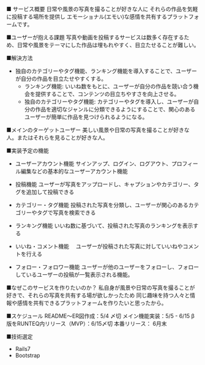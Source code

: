 ■ サービス概要
日常や風景の写真を撮ることが好きな人に
それらの作品を気軽に投稿する場所を提供し
エモーショナル(エモい)な感情を共有するプラットフォームです。

■ユーザーが抱える課題
写真や動画を投稿するサービスは数多く存在するため、日常や風景をテーマにした作品は埋もれやすく、目立たせることが難しい。

■解決方法
- 独自のカテゴリーやタグ機能、ランキング機能を導入することで、ユーザーが自分の作品を目立たせやすくする。
  - ランキング機能: いいね数をもとに、ユーザーが自分の作品を競い合う機会を提供することで、コンテンツの目立ちやすさを向上させる。
  - 独自のカテゴリーやタグ機能: カテゴリーやタグを導入し、ユーザーが自分の作品を適切なジャンルに分類できるようにすることで、関心のあるユーザーが簡単に作品を見つけられるようになる。

■メインのターゲットユーザー
美しい風景や日常の写真を撮ることが好きな人。またはそれらを見ることが好きな人。

■実装予定の機能
- ユーザーアカウント機能
  サインアップ、ログイン、ログアウト、プロフィール編集などの基本的なユーザーアカウント機能

- 投稿機能
  ユーザーが写真をアップロードし、キャプションやカテゴリー、タグを追加して投稿できる

- カテゴリー・タグ機能
  投稿された写真を分類し、ユーザーが関心のあるカテゴリーやタグで写真を検索できる

- ランキング機能
  いいね数に基づいて、投稿された写真のランキングを表示する

- いいね・コメント機能
　ユーザーが投稿された写真に対していいねやコメントを行える

- フォロー・フォロワー機能
  ユーザーが他のユーザーをフォローし、フォローしているユーザーの投稿が一覧表示される機能。


■なぜこのサービスを作りたいのか？
私自身が風景や日常の写真を撮ることが好きで、それらの写真を共有する場が欲しかったため
同じ趣味を持つ人々と情報や感情を共有できるプラットフォームを作りたいと思ったから。

■スケジュール
README〜ER図作成：5/4 〆切
メイン機能実装：5/5 - 6/15
β版をRUNTEQ内リリース（MVP）：6/15〆切
本番リリース： 6月末

■技術選定
- Rails7
- Bootstrap